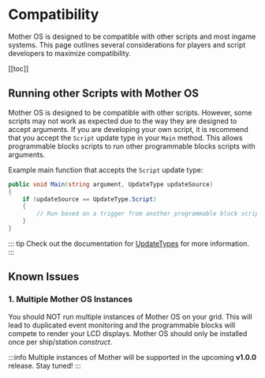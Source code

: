# Compatibility

Mother OS is designed to be compatible with other scripts and most ingame systems. This page outlines several considerations for players and script developers to maximize compatibility.

[[toc]]

## Running other Scripts with Mother OS

Mother OS is designed to be compatible with other scripts.  However, some scripts may not work as expected due to the way they are designed to accept arguments. If you are developing your own script, it is recommend that you accept the `Script` update type in your `Main` method. This allows programmable blocks scripts to run other programmable blocks scripts with arguments.

Example main function that accepts the `Script` update type:
```csharp
public void Main(string argument, UpdateType updateSource)
{
    if (updateSource == UpdateType.Script)
    {
        // Run based on a trigger from another programmable block script.
    }
}
```

::: tip
Check out the documentation for [UpdateTypes](https://github.com/malware-dev/MDK-SE/wiki/Sandbox.ModAPI.Ingame.UpdateType) for more information.
:::

## Known Issues

### 1. Multiple Mother OS Instances

You should NOT run multiple instances of Mother OS on your grid.  This will lead to duplicated event monitoring and the programmable blocks will compete to render your LCD displays.  Mother OS should only be installed once per ship/station *construct*.

:::info
Multiple instances of Mother will be supported in the upcoming **v1.0.0** release. Stay tuned!
:::